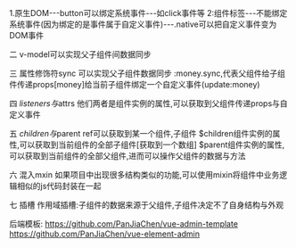 1.原生DOM---button可以绑定系统事件---如click事件等
2:组件标签---不能绑定系统事件(因为绑定的是事件属于自定义事件)---.native可以把自定义事件变为DOM事件

二
v-model可以实现父子组件间数据同步

三
属性修饰符sync
可以实现父子组件数据同步
:money.sync,代表父组件给子组件传递props[money]给当前子组件绑定一个自定义事件(update:money)

四
$listeners与$attrs
他们两者是组件实例的属性,可以获取到父组件传递props与自定义事件

五
$children与$parent
ref可以获取到某一个组件,子组件
$children组件实例的属性,可以获取到当前组件的全部子组件[获取到一个数组]
$parent组件实例的属性,可以获取到当前组件的全部父组件,进而可以操作父组件的数据与方法

六
混入mxin
如果项目中出现很多结构类似的功能,可以使用mixin将组件中业务逻辑相似的js代码封装在一起

七
插槽
作用域插槽:子组件的数据来源于父组件,子组件决定不了自身结构与外观

后端模板:
https://github.com/PanJiaChen/vue-admin-template
https://github.com/PanJiaChen/vue-element-admin